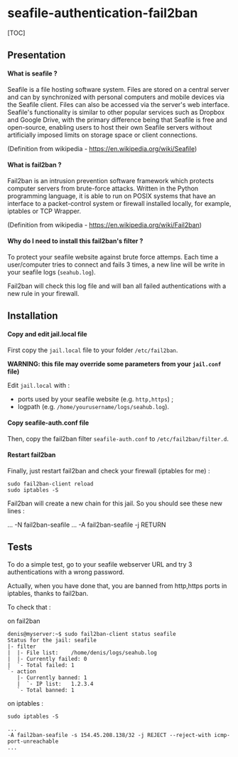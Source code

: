 # seafile-authentication-fail2ban

[TOC]

## Presentation

#### What is seafile ?

Seafile is a file hosting software system. Files are stored on a central server and can by synchronized with personal computers and mobile devices via the Seafile client. Files can also be accessed via the server's web interface. Seafile's functionality is similar to other popular services such as Dropbox and Google Drive, with the primary difference being that Seafile is free and open-source, enabling users to host their own Seafile servers without artificially imposed limits on storage space or client connections.

(Definition from wikipedia - https://en.wikipedia.org/wiki/Seafile)

#### What is fail2ban ?

Fail2ban is an intrusion prevention software framework which protects computer servers from brute-force attacks. Written in the Python programming language, it is able to run on POSIX systems that have an interface to a packet-control system or firewall installed locally, for example, iptables or TCP Wrapper.

(Definition from wikipedia - https://en.wikipedia.org/wiki/Fail2ban)

#### Why do I need to install this fail2ban's filter  ?

To protect your seafile website against brute force attemps. Each time a user/computer tries to connect and fails 3 times, a new line will be write in your seafile logs (`seahub.log`).

Fail2ban will check this log file and will ban all failed authentications with a new rule in your firewall.

## Installation

#### Copy and edit jail.local file

First copy the `jail.local` file to your folder `/etc/fail2ban`.

**WARNING: this file may override some parameters from your `jail.conf` file)**

Edit `jail.local` with :
* ports used by your seafile website (e.g. `http,https`) ;
* logpath (e.g. `/home/yourusername/logs/seahub.log`).

#### Copy seafile-auth.conf file

Then, copy the fail2ban filter `seafile-auth.conf` to `/etc/fail2ban/filter.d`.

#### Restart fail2ban

Finally, just restart fail2ban and check your firewall (iptables for me) :

```
sudo fail2ban-client reload
sudo iptables -S
```

Fail2ban will create a new chain for this jail.
So you should see these new lines :

...
-N fail2ban-seafile
...
-A fail2ban-seafile -j RETURN

## Tests

To do a simple test, go to your seafile webserver URL and try 3 authentications with a wrong password.

Actually, when you have done that, you are banned from http,https ports in iptables, thanks to fail2ban.

To check that :

on fail2ban

```
denis@myserver:~$ sudo fail2ban-client status seafile
Status for the jail: seafile
|- filter
|  |- File list:	/home/denis/logs/seahub.log
|  |- Currently failed:	0
|  `- Total failed:	1
`- action
   |- Currently banned:	1
   |  `- IP list:	1.2.3.4
   `- Total banned:	1
```

on iptables :

```
sudo iptables -S

...
-A fail2ban-seafile -s 154.45.208.138/32 -j REJECT --reject-with icmp-port-unreachable
...
```
